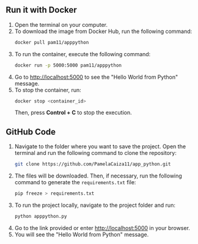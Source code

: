 
## Run it with Docker

1. Open the terminal on your computer.
2. To download the image from Docker Hub, run the following command:
   ```bash
   docker pull pam11/apppython
   ```
3. To run the container, execute the following command:
   ```bash
   docker run -p 5000:5000 pam11/apppython
   ```
4. Go to [http://localhost:5000](http://localhost:5000) to see the "Hello World from Python" message.
5. To stop the container, run:
   ```bash
   docker stop <container_id>
   ```
   Then, press **Control + C** to stop the execution.

## GitHub Code

1. Navigate to the folder where you want to save the project. Open the terminal and run the following command to clone the repository:
   ```bash
   git clone https://github.com/PamelaCaiza11/app_python.git
   ```
2. The files will be downloaded. Then, if necessary, run the following command to generate the `requirements.txt` file:
   ```bash
   pip freeze > requirements.txt
   ```
3. To run the project locally, navigate to the project folder and run:
   ```bash
   python apppython.py
   ```
4. Go to the link provided or enter [http://localhost:5000](http://localhost:5000) in your browser.
5. You will see the "Hello World from Python" message.
